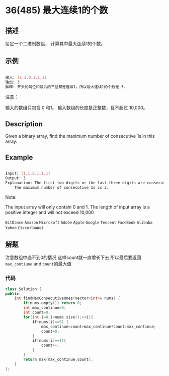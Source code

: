 # 36(485) 最大连续1的个数

## 描述

给定一个二进制数组， 计算其中最大连续1的个数。

## 示例

```bash

输入: [1,1,0,1,1,1]
输出: 3
解释: 开头的两位和最后的三位都是连续1，所以最大连续1的个数是 3.

``` 

注意：

输入的数组只包含 0 和1。
输入数组的长度是正整数，且不超过 10,000。

## Description

Given a binary array, find the maximum number of consecutive 1s in this array.

## Example

```bash

Input: [1,1,0,1,1,1]
Output: 3
Explanation: The first two digits or the last three digits are consecutive 1s.
    The maximum number of consecutive 1s is 3.

```

Note:

The input array will only contain 0 and 1.
The length of input array is a positive integer and will not exceed 10,000

`BitDance` `Amazon` `Microsoft` `Adobe` `Apple` `Google` `Tencent` `FaceBook` `Alibaba` `Yahoo` `Cisco` `HuaWei`

## 解题

注意数组中遇不到0的情况 这样count就一直增长下去 所以最后要返回`max_contiune` and `count`的最大值

### 代码

```C++
class Solution {
public:
    int findMaxConsecutiveOnes(vector<int>& nums) {
        if(nums.empty()) return 0;
        int max_continue=0;
        int count=0;
        for(int i=0;i<nums.size();++i){
            if(nums[i]==0) {
                max_continue=count>max_continue?count:max_continue;
                count=0;
            }
            if(nums[i]==1){
                count++;
            }
        }
        return max(max_continue,count);
    }
};
```